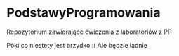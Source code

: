 # PodstawyProgramowania
Repozytorium zawierające ćwiczenia z laboratoriów z PP


Póki co niestety jest brzydko :( 
Ale będzie ładnie
